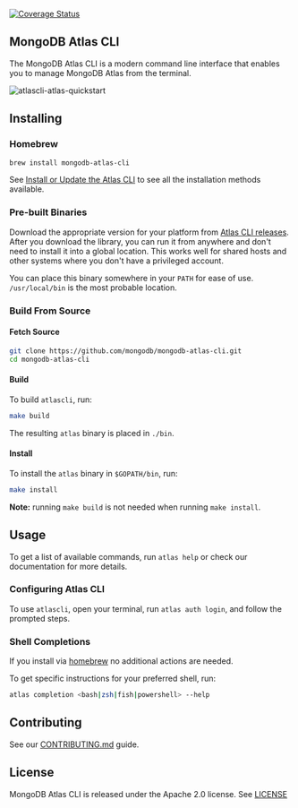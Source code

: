 [![Coverage Status](https://coveralls.io/repos/github/mongodb/mongodb-atlas-cli/badge.svg?branch=master)](https://coveralls.io/github/mongodb/mongodb-atlas-cli?branch=master)

## MongoDB Atlas CLI

The MongoDB Atlas CLI is a modern command line interface that enables you to manage MongoDB Atlas from the terminal.

![atlascli-atlas-quickstart](https://user-images.githubusercontent.com/5663078/156184669-57c8ddce-6f0a-4e84-9311-2d996cb27942.gif)

## Installing
### Homebrew
```bash
brew install mongodb-atlas-cli
```
See [Install or Update the Atlas CLI](https://www.mongodb.com/docs/atlas/cli/current/install-atlas-cli/) to see all the installation methods available.

### Pre-built Binaries

Download the appropriate version for your platform from [Atlas CLI releases](https://github.com/mongodb/mongodb-atlas-cli/releases).
After you download the library, you can run it from anywhere and don't need to install it into a global location.
This works well for shared hosts and other systems where you don't have a privileged account.

You can place this binary somewhere in your `PATH` for ease of use.
`/usr/local/bin` is the most probable location.

### Build From Source

#### Fetch Source

```bash
git clone https://github.com/mongodb/mongodb-atlas-cli.git
cd mongodb-atlas-cli
```

#### Build

To build `atlascli`, run:

```bash
make build
```

The resulting `atlas` binary is placed in `./bin`.

#### Install

To install the `atlas` binary in `$GOPATH/bin`, run:

```bash
make install
```

**Note:** running `make build` is not needed when running `make install`.


## Usage

To get a list of available commands, run `atlas help`
or check our documentation for more details.

### Configuring Atlas CLI
To use `atlascli`, open your terminal, run `atlas auth login`, and follow the prompted steps.

### Shell Completions

If you install via [homebrew](#hombrew-on-macos) no additional actions are needed.

To get specific instructions for your preferred shell, run:

```bash
atlas completion <bash|zsh|fish|powershell> --help
```

## Contributing

See our [CONTRIBUTING.md](CONTRIBUTING.md) guide.

## License

MongoDB Atlas CLI is released under the Apache 2.0 license. See [LICENSE](LICENSE)

